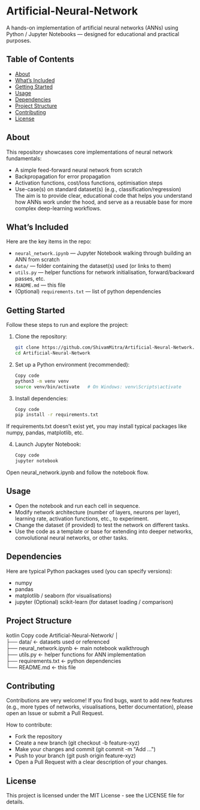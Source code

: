 # Artificial-Neural-Network
A hands-on implementation of artificial neural networks (ANNs) using Python / Jupyter Notebooks — designed for educational and practical purposes.

## Table of Contents
- [About](#about)  
- [What’s Included](#whats-included)  
- [Getting Started](#getting-started)  
- [Usage](#usage)  
- [Dependencies](#dependencies)  
- [Project Structure](#project-structure)  
- [Contributing](#contributing)  
- [License](#license)  

## About  
This repository showcases core implementations of neural network fundamentals:  
- A simple feed-forward neural network from scratch  
- Backpropagation for error propagation  
- Activation functions, cost/loss functions, optimisation steps  
- Use-case(s) on standard dataset(s) (e.g., classification/regression)  
The aim is to provide clear, educational code that helps you understand how ANNs work under the hood, and serve as a reusable base for more complex deep-learning workflows.

## What’s Included  
Here are the key items in the repo:  
- `neural_network.ipynb` — Jupyter Notebook walking through building an ANN from scratch  
- `data/` — folder containing the dataset(s) used (or links to them)  
- `utils.py` — helper functions for network initialisation, forward/backward passes, etc.  
- `README.md` — this file  
- (Optional) `requirements.txt` — list of python dependencies  

## Getting Started  
Follow these steps to run and explore the project:

1. Clone the repository:  
   ```bash
   git clone https://github.com/ShivamMitra/Artificial-Neural-Network.git
   cd Artificial-Neural-Network

2. Set up a Python environment (recommended):
   ```bash
   Copy code
   python3 -m venv venv
   source venv/bin/activate   # On Windows: venv\Scripts\activate

3. Install dependencies:
   ```bash
   Copy code
   pip install -r requirements.txt

If requirements.txt doesn’t exist yet, you may install typical packages like numpy, pandas, matplotlib, etc.

4. Launch Jupyter Notebook:
   ```bash
   Copy code
   jupyter notebook
Open neural_network.ipynb and follow the notebook flow.

## Usage
- Open the notebook and run each cell in sequence.
- Modify network architecture (number of layers, neurons per layer), learning rate, activation functions, etc., to experiment.
- Change the dataset (if provided) to test the network on different tasks.
- Use the code as a template or base for extending into deeper networks, convolutional neural networks, or other tasks.

## Dependencies
Here are typical Python packages used (you can specify versions):
- numpy
- pandas
- matplotlib / seaborn (for visualisations)
- jupyter
(Optional) scikit-learn (for dataset loading / comparison)

## Project Structure
kotlin
Copy code
Artificial-Neural-Network/
│  
├── data/                ← datasets used or referenced  
├── neural_network.ipynb ← main notebook walkthrough  
├── utils.py             ← helper functions for ANN implementation  
├── requirements.txt     ← python dependencies  
└── README.md            ← this file  

## Contributing
Contributions are very welcome! If you find bugs, want to add new features (e.g., more types of networks, visualisations, better documentation), please open an Issue or submit a Pull Request.

How to contribute:
- Fork the repository
- Create a new branch (git checkout -b feature-xyz)
- Make your changes and commit (git commit -m "Add …")
- Push to your branch (git push origin feature-xyz)
- Open a Pull Request with a clear description of your changes.

## License
This project is licensed under the MIT License - see the LICENSE file for details.

